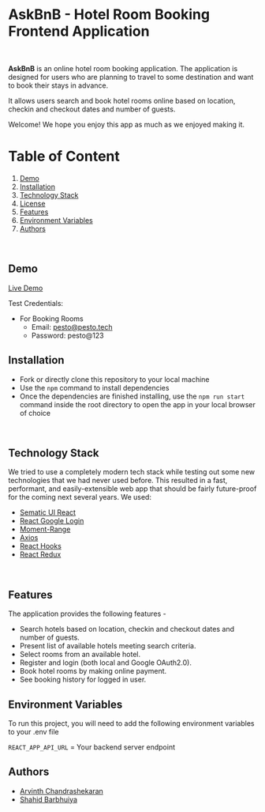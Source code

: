 
# AskBnB - Hotel Room Booking Frontend Application
<br/>

**AskBnB** is an online hotel room booking application. The application is designed
for users who are planning to travel to some destination and want to book their stays in advance. 

It allows users search and book hotel rooms online based on location, checkin and checkout dates and number of 
guests.

Welcome! We hope you enjoy this app as much as we enjoyed making it. 

# Table of Content

1. [Demo](#demo)
2. [Installation](#installation)
3. [Technology Stack](#technology-stack)
4. [License](#license)
5. [Features](#features)
6. [Environment Variables](#environment-variables)
7. [Authors](#authors)
<br/>

## Demo

[Live Demo](https://admiring-wing-bac7ac.netlify.app/)
<br/>

Test Credentials:

- For Booking Rooms
  - Email: pesto@pesto.tech
  - Password: pesto@123

## Installation

- Fork or directly clone this repository to your local machine
- Use the `npm` command to install dependencies
- Once the dependencies are finished installing, use the `npm run start` command inside the root directory to open the app in your local browser of choice

<br/>

## Technology Stack

We tried to use a completely modern tech stack while testing out some new technologies that we had never used before. This resulted in a fast, performant, and easily-extensible web app that should be fairly future-proof for the coming next several years. We used:

- [Sematic UI React](https://react.semantic-ui.com/)
- [React Google Login](https://www.npmjs.com/package/react-google-login)
- [Moment-Range](https://github.com/rotaready/moment-range)
- [Axios](https://axios-http.com/docs/intro)
- [React Hooks](https://reactjs.org/docs/hooks-intro.html)
- [React Redux](https://react-redux.js.org/)

<br/>

## Features
The application provides the following features -
- Search hotels based on location, checkin and checkout dates and number of guests.
- Present list of available hotels meeting search criteria.
- Select rooms from an available hotel.
- Register and login (both local and Google OAuth2.0).
- Book hotel rooms by making online payment.
- See booking history for logged in user.


## Environment Variables
To run this project, you will need to add the following environment variables to your .env file

`REACT_APP_API_URL` = Your backend server endpoint


## Authors

- [Arvinth Chandrashekaran](https://github.com/ArvinthC3000)
- [Shahid Barbhuiya](https://github.com/Shahid-prog)


